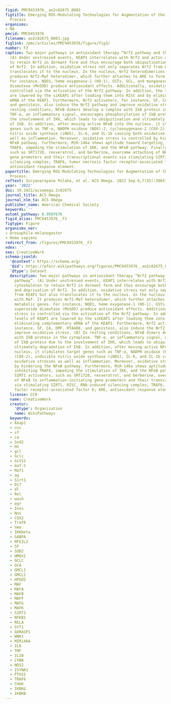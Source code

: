 ```yaml
---
figid: PMC9453976__ao2c02675_0003
figtitle: Emerging ROS-Modulating Technologies for Augmentation of the Wound Healing
  Process
organisms:
- NA
pmcid: PMC9453976
filename: ao2c02675_0003.jpg
figlink: /pmc/articles/PMC9453976/figure/fig3/
number: F3
caption: Two major pathways in antioxidant therapy “Nrf2 pathway and the NFκB pathway”.
  (A) Under unstressed events, KEAP1 interrelates with Nrf2 and actin cytoskeleton
  to retain Nrf2 in dormant form and thus encourage both ubiquitination and deprivation
  of Nrf2. In addition, oxidative stress not only separates Nrf2 from KEAP1 but also
  translocates it to the nucleus. In the nucleus, Nrf2 heterodimerizes with Maf. It
  produces Nrf2-Maf heterodimer, which further attaches to ARE to form metabolic genes.
  For instance, NQO1, heme oxygenase-1 (HO-1), GSTs, GCL, and manganese superoxide
  dismutase (MnSOD) produce antioxidant effects. Additionally, oxidative stress is
  controlled via the activation of the Nrf2 pathway. In addition, the levels of KEAP1
  are lowered by the siKEAP1 after loading them into RISC and by eliminating complementary
  mRNA of the KEAP1. Furthermore, Nrf2 activators, for instance, SF, CA, DMF, RTA408,
  and genistein, also induce the Nrf2 pathway and improve oxidative stress. (B) In
  resting conditions, NFκB dimers develop a complex with IkB protein in the cytoplasm.
  TNF-α, an inflammatory signal, encourages phosphorylation of IkB protein due to
  the involvement of IKK, which leads to ubiquitination and ultimately degradation
  of IkB. In addition, after moving active NFκB into the nucleus, it stimulates target
  genes such as TNF-α, NADPH oxidase (NOX)-2, cyclooxygenase-2 (COX-2), inducible
  nitric oxide synthase (iNOS), IL-6, and IL-1b causing both oxidative stresses as
  well as inflammation. Moreover, oxidative stress is controlled by hindering the
  NFκB pathway. Furthermore, MiR-146a shows aptitude toward targeting, inhibiting
  TRAF6, impeding the stimulation of IKK, and the NFκB pathway. Finally, SIRT1 activators,
  such as SRT1720, resveratrol, and berberine, overcome attaching of NFκB to inflammation-initiating
  gene promoters and their transcriptional events via stimulating SIRT1. RISC, RNA-induced
  silencing complex; TRAF6, tumor necrosis factor receptor-associated factor 6; ARE,
  antioxidant response element.
papertitle: Emerging ROS-Modulating Technologies for Augmentation of the Wound Healing
  Process.
reftext: Suryanarayana Polaka, et al. ACS Omega. 2022 Sep 6;7(35):30657-30672.
year: '2022'
doi: 10.1021/acsomega.2c02675
journal_title: ACS Omega
journal_nlm_ta: ACS Omega
publisher_name: American Chemical Society
keywords: ''
automl_pathway: 0.9507676
figid_alias: PMC9453976__F3
figtype: Figure
organisms_ner:
- Drosophila melanogaster
- Homo sapiens
redirect_from: /figures/PMC9453976__F3
ndex: ''
seo: CreativeWork
schema-jsonld:
  '@context': https://schema.org/
  '@id': https://pfocr.wikipathways.org/figures/PMC9453976__ao2c02675_0003.html
  '@type': Dataset
  description: Two major pathways in antioxidant therapy “Nrf2 pathway and the NFκB
    pathway”. (A) Under unstressed events, KEAP1 interrelates with Nrf2 and actin
    cytoskeleton to retain Nrf2 in dormant form and thus encourage both ubiquitination
    and deprivation of Nrf2. In addition, oxidative stress not only separates Nrf2
    from KEAP1 but also translocates it to the nucleus. In the nucleus, Nrf2 heterodimerizes
    with Maf. It produces Nrf2-Maf heterodimer, which further attaches to ARE to form
    metabolic genes. For instance, NQO1, heme oxygenase-1 (HO-1), GSTs, GCL, and manganese
    superoxide dismutase (MnSOD) produce antioxidant effects. Additionally, oxidative
    stress is controlled via the activation of the Nrf2 pathway. In addition, the
    levels of KEAP1 are lowered by the siKEAP1 after loading them into RISC and by
    eliminating complementary mRNA of the KEAP1. Furthermore, Nrf2 activators, for
    instance, SF, CA, DMF, RTA408, and genistein, also induce the Nrf2 pathway and
    improve oxidative stress. (B) In resting conditions, NFκB dimers develop a complex
    with IkB protein in the cytoplasm. TNF-α, an inflammatory signal, encourages phosphorylation
    of IkB protein due to the involvement of IKK, which leads to ubiquitination and
    ultimately degradation of IkB. In addition, after moving active NFκB into the
    nucleus, it stimulates target genes such as TNF-α, NADPH oxidase (NOX)-2, cyclooxygenase-2
    (COX-2), inducible nitric oxide synthase (iNOS), IL-6, and IL-1b causing both
    oxidative stresses as well as inflammation. Moreover, oxidative stress is controlled
    by hindering the NFκB pathway. Furthermore, MiR-146a shows aptitude toward targeting,
    inhibiting TRAF6, impeding the stimulation of IKK, and the NFκB pathway. Finally,
    SIRT1 activators, such as SRT1720, resveratrol, and berberine, overcome attaching
    of NFκB to inflammation-initiating gene promoters and their transcriptional events
    via stimulating SIRT1. RISC, RNA-induced silencing complex; TRAF6, tumor necrosis
    factor receptor-associated factor 6; ARE, antioxidant response element.
  license: CC0
  name: CreativeWork
  creator:
    '@type': Organization
    name: WikiPathways
  keywords:
  - Keap1
  - cnc
  - sf
  - ca
  - Sod2
  - Ho
  - gcl
  - Gclc
  - GstS1
  - maf-S
  - Maf1
  - ag
  - Sirt1
  - Dif
  - dl
  - Rel
  - wash
  - egr
  - Inos
  - Nos
  - COX2
  - Traf6
  - nmo
  - IKKbeta
  - GABPA
  - NFE2L2
  - SF
  - SOD2
  - HMOX1
  - GCLC
  - GCA
  - GMCL1
  - GMCL2
  - HPGDS
  - MAF
  - MAFA
  - MAFB
  - MAFF
  - MAFG
  - MAFK
  - SIRT1
  - NFKB1
  - RELA
  - SYT1
  - GORASP1
  - WNK1
  - MIR146A
  - IL6
  - TNF
  - IL1B
  - CYBB
  - NOS2
  - ISYNA1
  - PTGS2
  - TRAF6
  - CHUK
  - IKBKG
  - IKBKB
---
```

